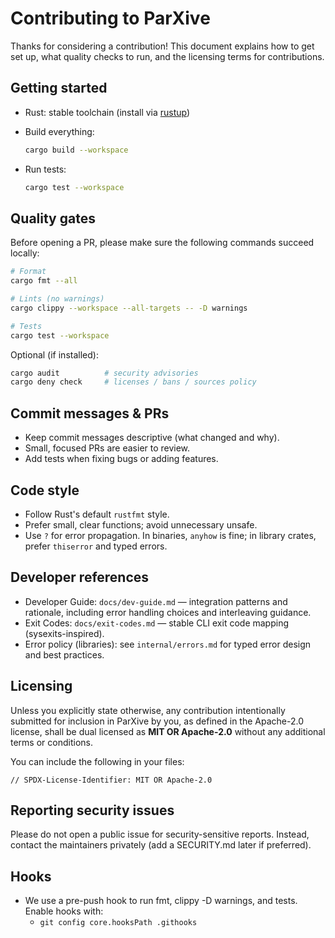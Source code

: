 # Contributing to ParXive

Thanks for considering a contribution! This document explains how to get set up,
what quality checks to run, and the licensing terms for contributions.

## Getting started

- Rust: stable toolchain (install via [rustup](https://rustup.rs))
- Build everything:

  ```bash
  cargo build --workspace
  ```

- Run tests:

  ```bash
  cargo test --workspace
  ```

## Quality gates

Before opening a PR, please make sure the following commands succeed locally:

```bash
# Format
cargo fmt --all

# Lints (no warnings)
cargo clippy --workspace --all-targets -- -D warnings

# Tests
cargo test --workspace
```

Optional (if installed):

```bash
cargo audit          # security advisories
cargo deny check     # licenses / bans / sources policy
```

## Commit messages & PRs

- Keep commit messages descriptive (what changed and why).
- Small, focused PRs are easier to review.
- Add tests when fixing bugs or adding features.

## Code style

- Follow Rust's default `rustfmt` style.
- Prefer small, clear functions; avoid unnecessary unsafe.
- Use `?` for error propagation. In binaries, `anyhow` is fine; in library crates, prefer `thiserror` and typed errors.

## Developer references

- Developer Guide: `docs/dev-guide.md` — integration patterns and rationale, including error handling choices and interleaving guidance.
- Exit Codes: `docs/exit-codes.md` — stable CLI exit code mapping (sysexits-inspired).
- Error policy (libraries): see `internal/errors.md` for typed error design and best practices.

## Licensing

Unless you explicitly state otherwise, any contribution intentionally submitted
for inclusion in ParXive by you, as defined in the Apache-2.0 license, shall be
dual licensed as **MIT OR Apache-2.0** without any additional terms or
conditions.

You can include the following in your files:

```text
// SPDX-License-Identifier: MIT OR Apache-2.0
```

## Reporting security issues

Please do not open a public issue for security-sensitive reports. Instead,
contact the maintainers privately (add a SECURITY.md later if preferred).

## Hooks

- We use a pre-push hook to run fmt, clippy -D warnings, and tests. Enable hooks with:
  - `git config core.hooksPath .githooks`
